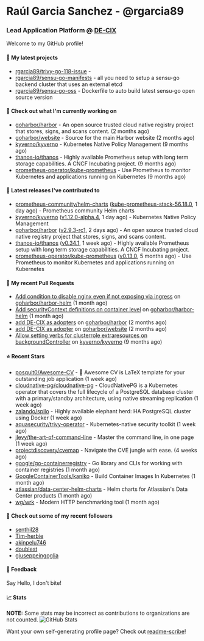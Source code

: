 # Raúl Garcia Sanchez - @rgarcia89
### Lead Application Platform @ [DE-CIX](https://de-cix.net/)

Welcome to my GitHub profile!

#### 🌱 My latest projects

- [rgarcia89/trivy-go-118-issue](https://github.com/rgarcia89/trivy-go-118-issue) - 
- [rgarcia89/sensu-go-manifests](https://github.com/rgarcia89/sensu-go-manifests) - all you need to setup a sensu-go backend cluster that uses an external etcd
- [rgarcia89/sensu-go-oss](https://github.com/rgarcia89/sensu-go-oss) - Dockerfile to auto build latest sensu-go open source version

#### 👷 Check out what I'm currently working on

- [goharbor/harbor](https://github.com/goharbor/harbor) - An open source trusted cloud native registry project that stores, signs, and scans content. (2 months ago)
- [goharbor/website](https://github.com/goharbor/website) - Source for the main Harbor website (2 months ago)
- [kyverno/kyverno](https://github.com/kyverno/kyverno) - Kubernetes Native Policy Management (9 months ago)
- [thanos-io/thanos](https://github.com/thanos-io/thanos) - Highly available Prometheus setup with long term storage capabilities. A CNCF Incubating project. (9 months ago)
- [prometheus-operator/kube-prometheus](https://github.com/prometheus-operator/kube-prometheus) - Use Prometheus to monitor Kubernetes and applications running on Kubernetes (9 months ago)

#### 🔭 Latest releases I've contributed to

- [prometheus-community/helm-charts](https://github.com/prometheus-community/helm-charts) ([kube-prometheus-stack-56.18.0](https://github.com/prometheus-community/helm-charts/releases/tag/kube-prometheus-stack-56.18.0), 1 day ago) - Prometheus community Helm charts
- [kyverno/kyverno](https://github.com/kyverno/kyverno) ([v1.12.0-alpha.4](https://github.com/kyverno/kyverno/releases/tag/v1.12.0-alpha.4), 1 day ago) - Kubernetes Native Policy Management
- [goharbor/harbor](https://github.com/goharbor/harbor) ([v2.9.3-rc1](https://github.com/goharbor/harbor/releases/tag/v2.9.3-rc1), 2 days ago) - An open source trusted cloud native registry project that stores, signs, and scans content.
- [thanos-io/thanos](https://github.com/thanos-io/thanos) ([v0.34.1](https://github.com/thanos-io/thanos/releases/tag/v0.34.1), 1 week ago) - Highly available Prometheus setup with long term storage capabilities. A CNCF Incubating project.
- [prometheus-operator/kube-prometheus](https://github.com/prometheus-operator/kube-prometheus) ([v0.13.0](https://github.com/prometheus-operator/kube-prometheus/releases/tag/v0.13.0), 5 months ago) - Use Prometheus to monitor Kubernetes and applications running on Kubernetes

#### 🔨 My recent Pull Requests

- [Add condition to disable nginx even if not exposing via ingress](https://github.com/goharbor/harbor-helm/pull/1687) on [goharbor/harbor-helm](https://github.com/goharbor/harbor-helm) (1 month ago)
- [Add securityContext definitions on container level](https://github.com/goharbor/harbor-helm/pull/1673) on [goharbor/harbor-helm](https://github.com/goharbor/harbor-helm) (1 month ago)
- [add DE-CIX as adopters](https://github.com/goharbor/harbor/pull/19707) on [goharbor/harbor](https://github.com/goharbor/harbor) (2 months ago)
- [add DE-CIX as adopter](https://github.com/goharbor/website/pull/520) on [goharbor/website](https://github.com/goharbor/website) (2 months ago)
- [Allow setting verbs for clusterrole extraresources on backgroundController](https://github.com/kyverno/kyverno/pull/7380) on [kyverno/kyverno](https://github.com/kyverno/kyverno) (9 months ago)

#### ⭐ Recent Stars

- [posquit0/Awesome-CV](https://github.com/posquit0/Awesome-CV) - :page_facing_up: Awesome CV is LaTeX template for your outstanding job application (1 week ago)
- [cloudnative-pg/cloudnative-pg](https://github.com/cloudnative-pg/cloudnative-pg) - CloudNativePG is a Kubernetes operator that covers the full lifecycle of a PostgreSQL database cluster with a primary/standby architecture, using native streaming replication (1 week ago)
- [zalando/spilo](https://github.com/zalando/spilo) - Highly available elephant herd: HA PostgreSQL cluster using Docker (1 week ago)
- [aquasecurity/trivy-operator](https://github.com/aquasecurity/trivy-operator) - Kubernetes-native security toolkit (1 week ago)
- [jlevy/the-art-of-command-line](https://github.com/jlevy/the-art-of-command-line) - Master the command line, in one page (1 week ago)
- [projectdiscovery/cvemap](https://github.com/projectdiscovery/cvemap) - Navigate the CVE jungle with ease. (4 weeks ago)
- [google/go-containerregistry](https://github.com/google/go-containerregistry) - Go library and CLIs for working with container registries (1 month ago)
- [GoogleContainerTools/kaniko](https://github.com/GoogleContainerTools/kaniko) - Build Container Images In Kubernetes (1 month ago)
- [atlassian/data-center-helm-charts](https://github.com/atlassian/data-center-helm-charts) - Helm charts for Atlassian&#39;s Data Center products (1 month ago)
- [wg/wrk](https://github.com/wg/wrk) - Modern HTTP benchmarking tool (1 month ago)

#### 👯 Check out some of my recent followers

- [senthil28](https://github.com/senthil28)
- [Tim-herbie](https://github.com/Tim-herbie)
- [akinpelu746](https://github.com/akinpelu746)
- [doublest](https://github.com/doublest)
- [giuseppeingoglia](https://github.com/giuseppeingoglia)

#### 💬 Feedback

Say Hello, I don't bite!

#### 📈 Stats

**NOTE:** Some stats may be incorrect as contributions to organizations are not counted.
![GitHub Stats](https://github-readme-stats.vercel.app/api?username=rgarcia89&count_private=false&theme=tokyonight&show_icons=true)


Want your own self-generating profile page? Check out [readme-scribe](https://github.com/muesli/readme-scribe)!

